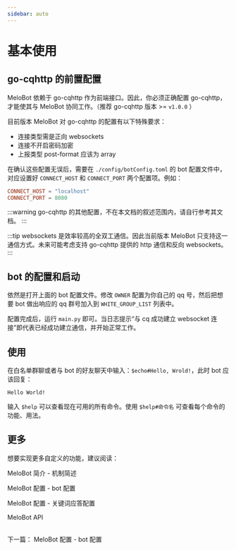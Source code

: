 ```yaml
---
sidebar: auto
---
```


# 基本使用

## go-cqhttp 的前置配置
MeloBot 依赖于 go-cqhttp 作为前端接口。因此，你必须正确配置 go-cqhttp，才能使其与 MeloBot 协同工作。（推荐 go-cqhttp 版本 >= `v1.0.0` ）

目前版本 MeloBot 对 go-cqhttp 的配置有以下特殊要求：
- 连接类型需是正向 websockets
- 连接不开启密码加密
- 上报类型 post-format 应该为 array

在确认这些配置无误后，需要在 `./config/botConfig.toml` 的 bot 配置文件中，对应设置好 `CONNECT_HOST` 和 `CONNECT_PORT` 两个配置项。例如：

```toml
CONNECT_HOST = "localhost"
CONNECT_PORT = 8080
```

:::warning
go-cqhttp 的其他配置，不在本文档的叙述范围内，请自行参考其文档。
:::

:::tip
websockets 是效率较高的全双工通信。因此当前版本 MeloBot 只支持这一通信方式。未来可能考虑支持 go-cqhttp 提供的 http 通信和反向 websockets。
:::


## bot 的配置和启动
依然是打开上面的 bot 配置文件。修改 `OWNER` 配置为你自己的 qq 号，然后把想要 bot 做出响应的 qq 群号加入到 `WHITE_GROUP_LIST` 列表中。

配置完成后，运行 `main.py` 即可。当日志提示“与 cq 成功建立 websocket 连接”即代表已经成功建立通信，并开始正常工作。

## 使用
在白名单群聊或者与 bot 的好友聊天中输入：`$echo#Hello, Wrold!`，此时 bot 应该回复：

```
Hello World!
```

输入 `$help` 可以查看现在可用的所有命令。使用 `$help#命令名` 可查看每个命令的功能、用法。

## 更多
想要实现更多自定义的功能，建议阅读：

<a :href="$withBase('/guide/mechanism')">MeloBot 简介 - 机制简述</a>

<a :href="$withBase('/config/botConfig')">MeloBot 配置 - bot 配置</a>

<a :href="$withBase('/config/keyAnsConfig')">MeloBot 配置 - 关键词应答配置</a>

<a :href="$withBase('/api/cmd.html')">MeloBot API</a>

<br>
下一篇：
<a :href="$withBase('/config/botConfig')">MeloBot 配置 - bot 配置</a>
